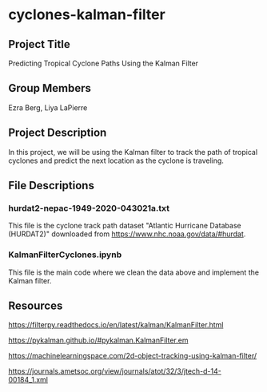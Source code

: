 # cyclones-kalman-filter

## Project Title
Predicting Tropical Cyclone Paths Using the Kalman Filter

## Group Members
Ezra Berg,
Liya LaPierre

## Project Description
In this project, we will be using the Kalman filter to track the path of tropical cyclones and predict the next location as the cyclone is traveling.

## File Descriptions

### hurdat2-nepac-1949-2020-043021a.txt
This file is the cyclone track path dataset "Atlantic Hurricane Database (HURDAT2)" downloaded from https://www.nhc.noaa.gov/data/#hurdat. 

### KalmanFilterCyclones.ipynb
This file is the main code where we clean the data above and implement the Kalman filter. 

## Resources

https://filterpy.readthedocs.io/en/latest/kalman/KalmanFilter.html

https://pykalman.github.io/#pykalman.KalmanFilter.em

https://machinelearningspace.com/2d-object-tracking-using-kalman-filter/

https://journals.ametsoc.org/view/journals/atot/32/3/jtech-d-14-00184_1.xml
